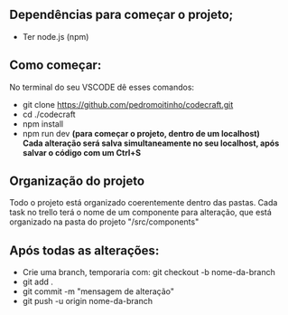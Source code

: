 ## Dependências para começar o projeto;
- Ter node.js (npm)

## Como começar:
No terminal do seu VSCODE dê esses comandos:
- git clone https://github.com/pedromoitinho/codecraft.git
- cd ./codecraft
- npm install
- npm run dev <strong>(para começar o projeto, dentro de um localhost)</strong>
<br/><Strong>Cada alteração será salva simultaneamente no seu localhost, após salvar o código com um Ctrl+S</Strong>

## Organização do projeto
Todo o projeto está organizado coerentemente dentro das pastas. Cada task no trello terá o nome de um componente para alteração, que está organizado na pasta do projeto "/src/components"

## Após todas as alterações:
- Crie uma branch, temporaria com: git checkout -b nome-da-branch
- git add .
- git commit -m "mensagem de alteração"
- git push -u origin nome-da-branch